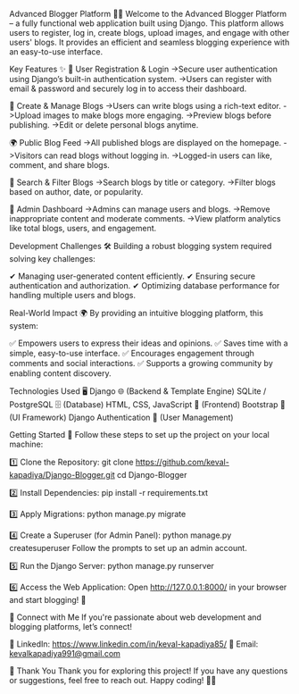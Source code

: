 Advanced Blogger Platform 🚀✨
Welcome to the Advanced Blogger Platform – a fully functional web application built using Django. This platform allows users to register, log in, create blogs, upload images, and engage with other users' blogs. It provides an efficient and seamless blogging experience with an easy-to-use interface.

Key Features ✨
📝 User Registration & Login
    ->Secure user authentication using Django’s built-in authentication system.
    ->Users can register with email & password and securely log in to access their dashboard.
    
📄 Create & Manage Blogs
    ->Users can write blogs using a rich-text editor.
    ->Upload images to make blogs more engaging.
    ->Preview blogs before publishing.
    ->Edit or delete personal blogs anytime.
    
🌍 Public Blog Feed
    ->All published blogs are displayed on the homepage.
    ->Visitors can read blogs without logging in.
    ->Logged-in users can like, comment, and share blogs.
    
🎯 Search & Filter Blogs
    ->Search blogs by title or category.
    ->Filter blogs based on author, date, or popularity.
    
🔐 Admin Dashboard
    ->Admins can manage users and blogs.
    ->Remove inappropriate content and moderate comments.
    ->View platform analytics like total blogs, users, and engagement.

  Development Challenges 🛠️
  Building a robust blogging system required solving key challenges:

✔ Managing user-generated content efficiently.
✔ Ensuring secure authentication and authorization.
✔ Optimizing database performance for handling multiple users and blogs.

Real-World Impact 🌍
By providing an intuitive blogging platform, this system:

✅ Empowers users to express their ideas and opinions.
✅ Saves time with a simple, easy-to-use interface.
✅ Encourages engagement through comments and social interactions.
✅ Supports a growing community by enabling content discovery.

Technologies Used 🖥️
Django 🌐 (Backend & Template Engine)
SQLite / PostgreSQL 🗄️ (Database)
HTML, CSS, JavaScript 🎨 (Frontend)
Bootstrap 🎨 (UI Framework)
Django Authentication 🔐 (User Management)

Getting Started 🚀
Follow these steps to set up the project on your local machine:

1️⃣ Clone the Repository:
git clone https://github.com/keval-kapadiya/Django-Blogger.git
cd Django-Blogger

2️⃣ Install Dependencies:
pip install -r requirements.txt

3️⃣ Apply Migrations:
python manage.py migrate

4️⃣ Create a Superuser (for Admin Panel):
python manage.py createsuperuser
Follow the prompts to set up an admin account.

5️⃣ Run the Django Server:
python manage.py runserver

6️⃣ Access the Web Application:
Open http://127.0.0.1:8000/ in your browser and start blogging! 🚀


🔗 Connect with Me
If you're passionate about web development and blogging platforms, let’s connect!

💼 LinkedIn: https://www.linkedin.com/in/keval-kapadiya85/
📧 Email: kevalkapadiya991@gmail.com

🙏 Thank You
Thank you for exploring this project! If you have any questions or suggestions, feel free to reach out. Happy coding! 🚀✨











